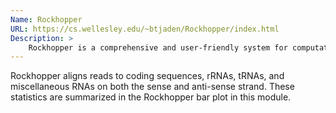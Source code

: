 ```yaml
---
Name: Rockhopper
URL: https://cs.wellesley.edu/~btjaden/Rockhopper/index.html
Description: >
    Rockhopper is a comprehensive and user-friendly system for computational analysis of bacterial RNA-seq data.
---
```


Rockhopper aligns reads to coding sequences, rRNAs, tRNAs, and miscellaneous RNAs on both the sense and anti-sense strand. These statistics are summarized in the Rockhopper bar plot in this module.
